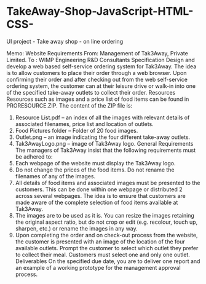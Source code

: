 TakeAway-Shop-JavaScript-HTML-CSS-
==================================

UI project - Take away shop - on line ordering


Memo: Website Requirements
From: Management of Tak3Away, Private Limited.
To : WIMP Engineering R&D Consultants
Specification
Design and develop a web based self-service ordering system for Tak3Away. The idea is to allow customers to place their order through a web browser. Upon confirming their order and after checking out from the web self-service ordering system, the customer can at their leisure drive or walk-in into one of the specified take-away outlets to collect their order.
Resources
Resources such as images and a price list of food items can be found in PRORESOURCE.ZIP. The content of the ZIP file is:
1. Resource List.pdf – an index of all the images with relevant details of associated filenames, price list and location of outlets.
2. Food Pictures folder – Folder of 20 food images.
3. Outlet.png – an image indicating the four different take-away outlets.
4. Tak3AwayLogo.png – image of Tak3Away logo.
General Requirements
The managers of Tak3Away insist that the following requirements must be adhered to:
1. Each webpage of the website must display the Tak3Away logo.
2. Do not change the prices of the food items. Do not rename the filenames of any of the images.
3. All details of food items and associated images must be presented to the customers. This can be done within one webpage or distributed
2
across several webpages. The idea is to ensure that customers are made aware of the complete selection of food items available at Tak3Away.
4. The images are to be used as it is. You can resize the images retaining the original aspect ratio, but do not crop or edit (e.g. recolour, touch up, sharpen, etc.) or rename the images in any way.
5. Upon completing the order and on check-out process from the website, the customer is presented with an image of the location of the four available outlets. Prompt the customer to select which outlet they prefer to collect their meal. Customers must select one and only one outlet.
Deliverables
On the specified due date, you are to deliver one report and an example of a working prototype for the management approval process.
